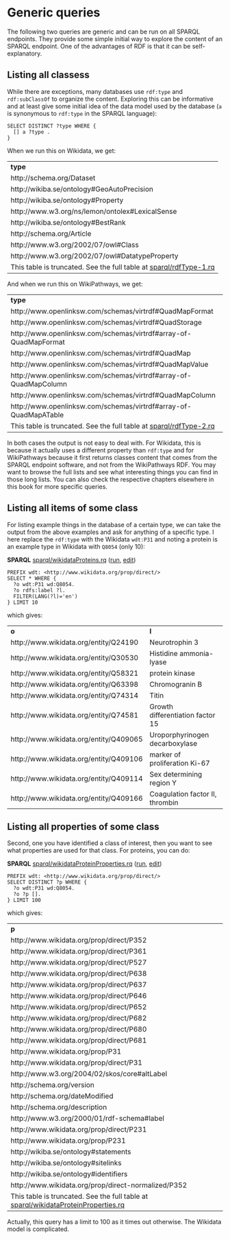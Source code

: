 # Generic queries

The following two queries are generic and can be run on all SPARQL endpoints. They provide
some simple initial way to explore the content of an SPARQL endpoint. One of the advantages
of RDF is that it can be self-explanatory.

## Listing all classess

While there are exceptions, many databases use `rdf:type` and `rdf:subClassOf` to organize
the content. Exploring this can be informative and at least give some initial idea of the
data model used by the database (`a` is synonymous to `rdf:type` in the SPARQL language):

```sparql
SELECT DISTINCT ?type WHERE {
  [] a ?type .
}
```

When we run this on Wikidata, we get:

<!-- https://query.wikidata.org/bigdata/namespace/wdq/sparql -->
<table>
  <tr>
    <td><b>type</b></td>
  </tr>
  <tr>
    <td>http://schema.org/Dataset</td>
  </tr>
  <tr>
    <td>http://wikiba.se/ontology#GeoAutoPrecision</td>
  </tr>
  <tr>
    <td>http://wikiba.se/ontology#Property</td>
  </tr>
  <tr>
    <td>http://www.w3.org/ns/lemon/ontolex#LexicalSense</td>
  </tr>
  <tr>
    <td>http://wikiba.se/ontology#BestRank</td>
  </tr>
  <tr>
    <td>http://schema.org/Article</td>
  </tr>
  <tr>
    <td>http://www.w3.org/2002/07/owl#Class</td>
  </tr>
  <tr>
    <td>http://www.w3.org/2002/07/owl#DatatypeProperty</td>
  </tr>
  <tr><td colspan="2">This table is truncated. See the full table at <a href="sparql/rdfType-1.code.html">sparql/rdfType-1.rq</a></td></tr>
</table>

And when we run this on WikiPathways, we get:

<!-- https://sparql.wikipathways.org/sparql -->
<table>
  <tr>
    <td><b>type</b></td>
  </tr>
  <tr>
    <td>http://www.openlinksw.com/schemas/virtrdf#QuadMapFormat</td>
  </tr>
  <tr>
    <td>http://www.openlinksw.com/schemas/virtrdf#QuadStorage</td>
  </tr>
  <tr>
    <td>http://www.openlinksw.com/schemas/virtrdf#array-of-QuadMapFormat</td>
  </tr>
  <tr>
    <td>http://www.openlinksw.com/schemas/virtrdf#QuadMap</td>
  </tr>
  <tr>
    <td>http://www.openlinksw.com/schemas/virtrdf#QuadMapValue</td>
  </tr>
  <tr>
    <td>http://www.openlinksw.com/schemas/virtrdf#array-of-QuadMapColumn</td>
  </tr>
  <tr>
    <td>http://www.openlinksw.com/schemas/virtrdf#QuadMapColumn</td>
  </tr>
  <tr>
    <td>http://www.openlinksw.com/schemas/virtrdf#array-of-QuadMapATable</td>
  </tr>
  <tr><td colspan="2">This table is truncated. See the full table at <a href="sparql/rdfType-2.code.html">sparql/rdfType-2.rq</a></td></tr>
</table>

In both cases the output is not easy to deal with. For Wikidata, this is because it actually
uses a different property than `rdf:type` and for WikiPathways because it first returns classes
content that comes from the SPARQL endpoint software, and not from the WikiPathways RDF.
You may want to browse the full lists and see what interesting things you can find in those long lists.
You can also check the respective chapters elsewhere in this book for more specific queries.

## Listing all items of some class

For listing example things in the database of a certain type, we can take the output from
the above examples and ask for anything of a specific type. I here replace the `rdf:type` 
with the Wikidata `wdt:P31` and noting a protein is an example type in Wikidata with
`Q8054` (only 10):

**SPARQL** [sparql/wikidataProteins.rq](sparql/wikidataProteins.code.html) ([run](https://query.wikidata.org/embed.html#PREFIX%20wdt%3A%20%3Chttp%3A%2F%2Fwww.wikidata.org%2Fprop%2Fdirect%2F%3E%0A%0ASELECT%20*%20WHERE%20%7B%0A%20%20%3Fo%20wdt%3AP31%20wd%3AQ8054.%0A%20%20%3Fo%20rdfs%3Alabel%20%3Fl.%0A%20%20FILTER%28LANG%28%3Fl%29%3D%27en%27%29%0A%7D%20LIMIT%2010%0A), [edit](https://query.wikidata.org/#PREFIX%20wdt%3A%20%3Chttp%3A%2F%2Fwww.wikidata.org%2Fprop%2Fdirect%2F%3E%0A%0ASELECT%20*%20WHERE%20%7B%0A%20%20%3Fo%20wdt%3AP31%20wd%3AQ8054.%0A%20%20%3Fo%20rdfs%3Alabel%20%3Fl.%0A%20%20FILTER%28LANG%28%3Fl%29%3D%27en%27%29%0A%7D%20LIMIT%2010%0A))

```sparql
PREFIX wdt: <http://www.wikidata.org/prop/direct/>
SELECT * WHERE {
  ?o wdt:P31 wd:Q8054.
  ?o rdfs:label ?l.
  FILTER(LANG(?l)='en')
} LIMIT 10
```

which gives:

<!-- https://query.wikidata.org/bigdata/namespace/wdq/sparql -->
<table>
  <tr>
    <td><b>o</b></td>
    <td><b>l</b></td>
  </tr>
  <tr>
    <td>http://www.wikidata.org/entity/Q24190</td>
    <td>Neurotrophin 3</td>
  </tr>
  <tr>
    <td>http://www.wikidata.org/entity/Q30530</td>
    <td>Histidine ammonia-lyase</td>
  </tr>
  <tr>
    <td>http://www.wikidata.org/entity/Q58321</td>
    <td>protein kinase</td>
  </tr>
  <tr>
    <td>http://www.wikidata.org/entity/Q63398</td>
    <td>Chromogranin B</td>
  </tr>
  <tr>
    <td>http://www.wikidata.org/entity/Q74314</td>
    <td>Titin</td>
  </tr>
  <tr>
    <td>http://www.wikidata.org/entity/Q74581</td>
    <td>Growth differentiation factor 15</td>
  </tr>
  <tr>
    <td>http://www.wikidata.org/entity/Q409065</td>
    <td>Uroporphyrinogen decarboxylase</td>
  </tr>
  <tr>
    <td>http://www.wikidata.org/entity/Q409106</td>
    <td>marker of proliferation Ki-67</td>
  </tr>
  <tr>
    <td>http://www.wikidata.org/entity/Q409114</td>
    <td>Sex determining region Y</td>
  </tr>
  <tr>
    <td>http://www.wikidata.org/entity/Q409166</td>
    <td>Coagulation factor II, thrombin</td>
  </tr>
</table>

## Listing all properties of some class

Second, one you have identified a class of interest, then you want to see what properties
are used for that class. For proteins, you can do:

**SPARQL** [sparql/wikidataProteinProperties.rq](sparql/wikidataProteinProperties.code.html) ([run](https://query.wikidata.org/embed.html#PREFIX%20wdt%3A%20%3Chttp%3A%2F%2Fwww.wikidata.org%2Fprop%2Fdirect%2F%3E%0A%0ASELECT%20DISTINCT%20%3Fp%20WHERE%20%7B%0A%20%20%3Fo%20wdt%3AP31%20wd%3AQ8054.%0A%20%20%3Fo%20%3Fp%20%5B%5D.%0A%7D%20LIMIT%20100%0A), [edit](https://query.wikidata.org/#PREFIX%20wdt%3A%20%3Chttp%3A%2F%2Fwww.wikidata.org%2Fprop%2Fdirect%2F%3E%0A%0ASELECT%20DISTINCT%20%3Fp%20WHERE%20%7B%0A%20%20%3Fo%20wdt%3AP31%20wd%3AQ8054.%0A%20%20%3Fo%20%3Fp%20%5B%5D.%0A%7D%20LIMIT%20100%0A))

```sparql
PREFIX wdt: <http://www.wikidata.org/prop/direct/>
SELECT DISTINCT ?p WHERE {
  ?o wdt:P31 wd:Q8054.
  ?o ?p [].
} LIMIT 100
```

which gives:

<!-- https://query.wikidata.org/bigdata/namespace/wdq/sparql -->
<table>
  <tr>
    <td><b>p</b></td>
  </tr>
  <tr>
    <td>http://www.wikidata.org/prop/direct/P352</td>
  </tr>
  <tr>
    <td>http://www.wikidata.org/prop/direct/P361</td>
  </tr>
  <tr>
    <td>http://www.wikidata.org/prop/direct/P527</td>
  </tr>
  <tr>
    <td>http://www.wikidata.org/prop/direct/P638</td>
  </tr>
  <tr>
    <td>http://www.wikidata.org/prop/direct/P637</td>
  </tr>
  <tr>
    <td>http://www.wikidata.org/prop/direct/P646</td>
  </tr>
  <tr>
    <td>http://www.wikidata.org/prop/direct/P652</td>
  </tr>
  <tr>
    <td>http://www.wikidata.org/prop/direct/P682</td>
  </tr>
  <tr>
    <td>http://www.wikidata.org/prop/direct/P680</td>
  </tr>
  <tr>
    <td>http://www.wikidata.org/prop/direct/P681</td>
  </tr>
  <tr>
    <td>http://www.wikidata.org/prop/P31</td>
  </tr>
  <tr>
    <td>http://www.wikidata.org/prop/direct/P31</td>
  </tr>
  <tr>
    <td>http://www.w3.org/2004/02/skos/core#altLabel</td>
  </tr>
  <tr>
    <td>http://schema.org/version</td>
  </tr>
  <tr>
    <td>http://schema.org/dateModified</td>
  </tr>
  <tr>
    <td>http://schema.org/description</td>
  </tr>
  <tr>
    <td>http://www.w3.org/2000/01/rdf-schema#label</td>
  </tr>
  <tr>
    <td>http://www.wikidata.org/prop/direct/P231</td>
  </tr>
  <tr>
    <td>http://www.wikidata.org/prop/P231</td>
  </tr>
  <tr>
    <td>http://wikiba.se/ontology#statements</td>
  </tr>
  <tr>
    <td>http://wikiba.se/ontology#sitelinks</td>
  </tr>
  <tr>
    <td>http://wikiba.se/ontology#identifiers</td>
  </tr>
  <tr>
    <td>http://www.wikidata.org/prop/direct-normalized/P352</td>
  </tr>
  <tr><td colspan="2">This table is truncated. See the full table at <a href="sparql/wikidataProteinProperties.code.html">sparql/wikidataProteinProperties.rq</a></td></tr>
</table>

Actually, this query has a limit to 100 as it times out otherwise. The Wikidata model is complicated.
